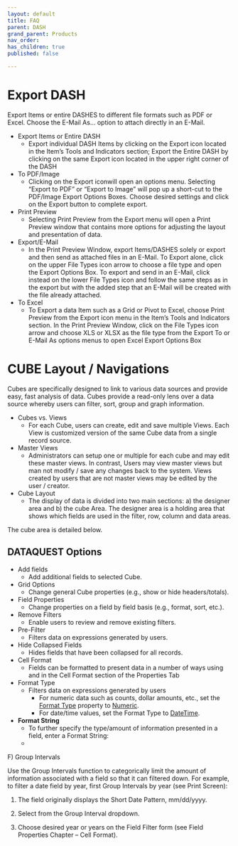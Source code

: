 ```yaml
---
layout: default
title: FAQ
parent: DASH
grand_parent: Products
nav_order: 
has_children: true
published: false

---
```

# Export DASH

Export Items or entire DASHES to different file formats such as PDF or Excel. Choose the E-Mail As… option to attach directly in an E-Mail.

* Export Items or Entire DASH
  * Export individual DASH Items by clicking on the Export icon located in the Item’s Tools and Indicators section; Export the Entire DASH by clicking on the same Export icon located in the upper right corner of the DASH
* To PDF/Image
  * Clicking on the Export iconwill open an options menu. Selecting “Export to PDF” or “Export to Image” will pop up a short-cut to the PDF/Image Export Options Boxes. Choose desired settings and click on the Export button to complete export.
* Print Preview
  * Selecting Print Preview from the Export menu will open a Print Preview window that contains more options for adjusting the layout and presentation of data.
* Export/E-Mail
  * In the Print Preview Window, export Items/DASHES solely or export and then send as attached files in an E-Mail. To Export alone, click on the upper File Types icon arrow to choose a file type and open the Export Options Box. To export and send in an E-Mail, click instead on the lower File Types icon and follow the same steps as in the export but with the added step that an E-Mail will be created with the file already attached.
* To Excel
  * To Export a data Item such as a Grid or Pivot to Excel, choose Print Preview from the Export icon menu in the Item’s Tools and Indicators section. In the Print Preview Window, click on the File Types icon arrow and choose XLS or XLSX as the file type from the Export To or E-Mail As options menus to open Excel Export Options Box

# CUBE Layout / Navigations

Cubes are specifically designed to link to various data sources and provide easy, fast analysis of data. Cubes provide a read-only lens over a data source whereby users can filter, sort, group and graph information.

* Cubes vs. Views
  * For each Cube, users can create, edit and save multiple Views. Each View is customized version of the same Cube data from a single record source.
* Master Views
  * Administrators can setup one or multiple <Master Views> for each cube and may edit these master views. In contrast, Users may view master views but man not modify / save any changes back to the system. Views created by users that are not master views may be edited by the user / creator.
* Cube Layout
  * The display of data is divided into two main sections: a) the designer area and b) the cube Area. The designer area is a holding area that shows which fields are used in the filter, row, column and data areas.

The cube area is detailed below.

## DATAQUEST Options

* Add fields
  * Add additional fields to selected Cube.
* Grid Options
  * Change general Cube properties (e.g., show or hide headers/totals).
* Field Properties
  * Change properties on a field by field basis (e.g., format, sort, etc.).
* Remove Filters
  * Enable users to review and remove existing filters.
* Pre-Filter
  * Filters data on expressions generated by users.
* Hide Collapsed Fields
  * Hides fields that have been collapsed for all records.
* Cell Format
  * Fields can be formatted to present data in a number of ways using <Format Type> and <Format String> in the Cell Format section of the Properties Tab
* Format Type
  * Filters data on expressions generated by users
    * For numeric data such as counts, dollar amounts, etc., set the [Format Type](http://documentation.devexpress.com/CoreLibraries/DevExpressUtilsFormatInfo_FormatTypetopic.aspx) property to [Numeric](http://documentation.devexpress.com/CoreLibraries/DevExpressUtilsFormatTypeEnumtopic.aspx).
    * For date/time values, set the Format Type to [DateTime](http://documentation.devexpress.com/CoreLibraries/DevExpressUtilsFormatTypeEnumtopic.aspx).
* **Format String**
  * To further specify the type/amount of information presented in a field, enter a Format String:
  * 

F) Group Intervals

Use the Group Intervals function to categorically limit the amount of information associated with a field so that it can filtered down. For example, to filter a date field by year, first Group Intervals by year (see Print Screen):

1) The <DueDate> field originally displays the Short Date Pattern, mm/dd/yyyy.

2) Select <DateYear> from the Group Interval dropdown.

3) Choose desired year or years on the Field Filter form (see Field Properties Chapter – Cell Format).